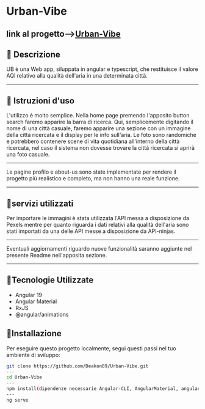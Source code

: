 # **Urban-Vibe** 

## link al progetto-->[Urban-Vibe](https://urban-vibe.netlify.app/)

## 📌 **Descrizione**  

UB è una Web app, siluppata in angular e typescript, che restituisce il valore AQI relativo alla qualità dell'aria in una determinata città. 

---

## 📌 **Istruzioni d'uso** 

L'utilizzo è molto semplice.
Nella home page premendo l'apposito button search faremo apparire la barra di ricerca.
Qui, semplicemente digitando il nome di una città casuale, faremo apparire  una sezione con un immagine della città ricercata e il display per le info sull'aria.
Le foto sono randomiche e potrebbero contenere scene di vita quotidiana all'interno della città ricercata, nel caso il sistema non dovesse trovare la città ricercata si aprirà una foto casuale. 

---

Le pagine profilo e about-us sono state implementate per rendere il progetto più realistico e completo, ma non hanno una reale funzione.

---

## 📌servizi utilizzati

Per importare le immagini è stata utilizzata l'API messa a disposizione da Pexels mentre per quanto riguarda i dati relativi alla qualità dell'aria sono stati importati da una delle API messe a disposizione da API-ninjas.

---

Eventuali aggiornamenti riguardo nuove funzionalità saranno aggiunte nel presente Readme nell'apposita sezione. 

--- 

## 📌Tecnologie Utilizzate
- Angular 19
- Angular Material
- RxJS
- @angular/animations


## 📌Installazione
Per eseguire questo progetto localmente, segui questi passi nel tuo ambiente di sviluppo:

```bash
git clone https://github.com/Deakon89/Urban-Vibe.git
---
cd Urban-Vibe
---
npm install(dipendenze necessarie Angular-CLI, AngularMaterial, angular/animations)
---
ng serve


